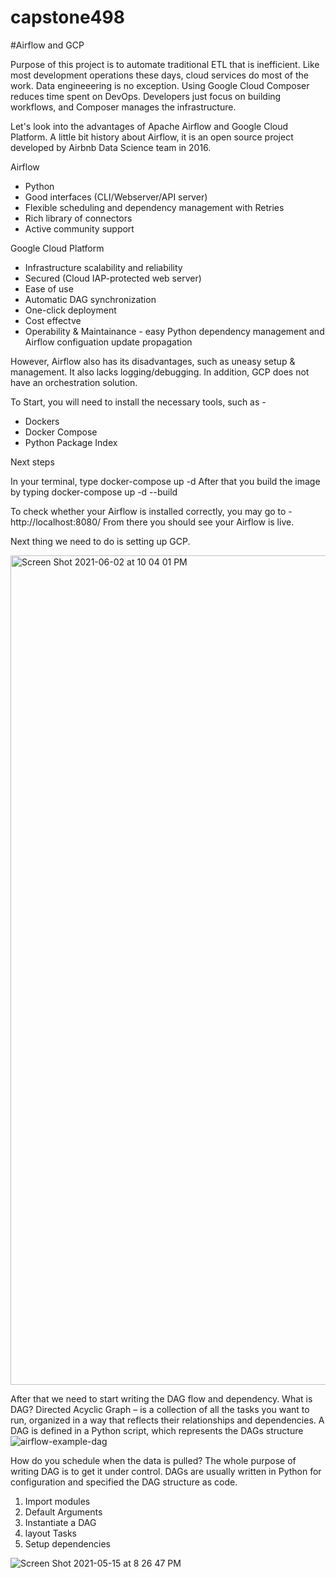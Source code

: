 # capstone498

#Airflow and GCP

Purpose of this project is to automate traditional ETL that is inefficient. Like most development operations these days, cloud services do most of the work. Data engineeering is no exception. Using Google Cloud Composer reduces time spent on DevOps. Developers just focus on building workflows, and Composer manages the infrastructure. 

Let's look into the advantages of Apache Airflow and Google Cloud Platform. A little bit history about Airflow, it is an open source project developed by Airbnb Data Science team in 2016.

Airflow
- Python
- Good interfaces (CLI/Webserver/API server)
- Flexible scheduling and dependency management with Retries
- Rich library of connectors
- Active community support

Google Cloud Platform
- Infrastructure scalability and reliability
- Secured (Cloud IAP-protected web server)
- Ease of use
- Automatic DAG synchronization
- One-click deployment
- Cost effectve
- Operability & Maintainance - easy Python dependency management and Airflow configuation update propagation

However, Airflow also has its disadvantages, such as uneasy setup & management. It also lacks logging/debugging.
In addition, GCP does not have an orchestration solution.


To Start, you will need to install the necessary tools, such as -
- Dockers
- Docker Compose
- Python Package Index

Next steps

In your terminal, type docker-compose up -d
After that you build the image by typing
docker-compose up -d --build

To check whether your Airflow is installed correctly, you may go to - 
http://localhost:8080/
From there you should see your Airflow is live.

Next thing we need to do is setting up GCP.

<img width="1327" alt="Screen Shot 2021-06-02 at 10 04 01 PM" src="https://user-images.githubusercontent.com/181012/120722430-9174a500-c484-11eb-98a1-1dd200424024.png">

After that we need to start writing the DAG flow and dependency. 
What is DAG? Directed Acyclic Graph – is a collection of all the tasks you want to run, organized in a way that reflects their relationships and dependencies.
A DAG is defined in a Python script, which represents the DAGs structure
![airflow-example-dag](https://user-images.githubusercontent.com/181012/120722509-ae10dd00-c484-11eb-9f7c-8491e56850aa.png)


How do you schedule when the data is pulled? The whole purpose of writing DAG is to get it under control.
DAGs are usually written in Python for configuration and specified the DAG structure as code.

1. Import modules
2. Default Arguments
3. Instantiate a DAG
4. layout Tasks
5. Setup dependencies


![Screen Shot 2021-05-15 at 8 26 47 PM](https://user-images.githubusercontent.com/181012/120722788-44450300-c485-11eb-87d9-a832b6543032.png)

